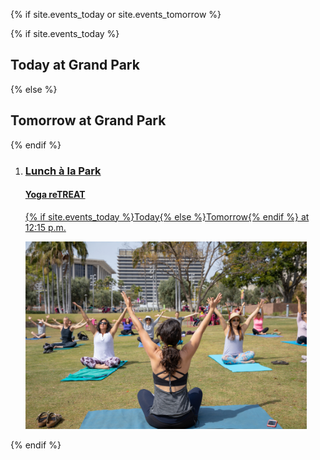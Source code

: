 {% if site.events_today or site.events_tomorrow %}

{% if site.events_today %}
## Today at <span class="avoid-break">Grand Park</span> <a id="today"></a>
{% else %}
## Tomorrow at <span class="avoid-break">Grand Park</span> <a id="tomorrow"></a>
{% endif %}

<ol class="event-list" style="grid-template-columns: 1fr;">
  <!-- <li>
    <a href="/food-trucks/">
      <div>
        <h3>Lunch à la Park</h3>
        <h4>Food Trucks</h4>
        <p>{% if site.events_today %}Today{% else %}Tomorrow{% endif %} at <time datetime="11:00">11 a.m.</time></p>
      </div>
      <img src="/uploads/programs/food-trucks-2.jpg" height="300" alt="" />
    </a>
  </li> -->
  <li>
    <a href="/yoga/">
      <div>
        <h3>Lunch à la Park</h3>
        <h4>Yoga reTREAT</h4>
        <p>{% if site.events_today %}Today{% else %}Tomorrow{% endif %} at <time datetime="12:15">12:15 p.m.</time></p>
      </div>
      <img src="/uploads/programs/yoga-4.jpg" height="300" alt="" />
    </a>
  </li>
</ol>

{% endif %}
